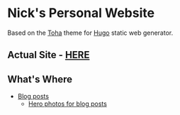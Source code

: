 # Nick's Personal Website

Based on the [Toha](https://github.com/hugo-toha/toha) theme for [Hugo](https://gohugo.io) static web generator.

## Actual Site - [HERE](https://nicholas.santiago.wtf/)

## What's Where

- [Blog posts](content/posts/)
  - [Hero photos for blog posts](statis/images/posts/)

